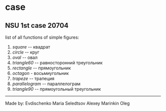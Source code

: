 # case
## NSU 1st case 20704

list of all functions of simple figures:
1.   *square* -- квадрат
2.   *circle* -- круг
3.   *oval* -- овал
4.   *triangle60* -- равносторонний треугольник
5.   *rectangle* -- прямоугольник
6.   *octagon* - восьмиугольник
7.   *trapeze* -- трапеция
8.   *parallelogram* -- параллелограм
9.   *triangle90* -- прямоугольный треугольник

***

Made by:
  Evdischenko Maria
  Seledtsov Alexey
  Marinkin Oleg

